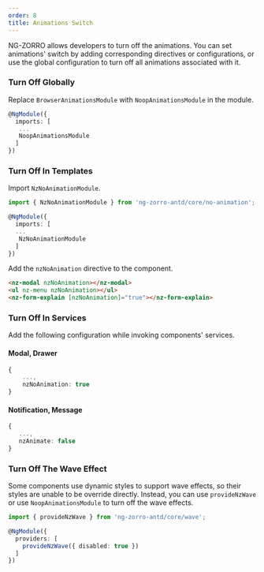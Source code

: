 ```yaml
---
order: 8
title: Animations Switch
---
```


NG-ZORRO allows developers to turn off the animations. You can set animations' switch by adding corresponding directives or
configurations, or use the global configuration to turn off all animations associated with it.

### Turn Off Globally

Replace `BrowserAnimationsModule` with `NoopAnimationsModule` in the module.

```ts
@NgModule({
  imports: [
   ...
   NoopAnimationsModule
  ]
})
```

### Turn Off In Templates


Import `NzNoAnimationModule`.

```ts
import { NzNoAnimationModule } from 'ng-zorro-antd/core/no-animation';

@NgModule({
  imports: [
  ...
   NzNoAnimationModule
  ]
})
```

Add the `nzNoAnimation` directive to the component.

```HTML
<nz-modal nzNoAnimation></nz-modal>
<ul nz-menu nzNoAnimation></ul>
<nz-form-explain [nzNoAnimation]="true"></nz-form-explain>
```

### Turn Off In Services

Add the following configuration while invoking components' services.

#### Modal, Drawer

```ts
{
    ...,
    nzNoAnimation: true
}
```

#### Notification, Message

```ts
{
   ...,
   nzAnimate: false
}
```

### Turn Off The Wave Effect

Some components use dynamic styles to support wave effects, so their styles are unable to be override directly. Instead, you can use `provideNzWave` or use
 `NoopAnimationsModule` to turn off the wave effects.

```ts
import { provideNzWave } from 'ng-zorro-antd/core/wave';

@NgModule({
  providers: [
    provideNzWave({ disabled: true })
  ]
})
```
